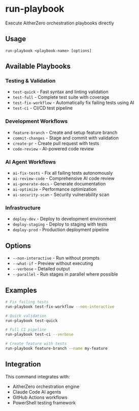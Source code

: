 # run-playbook

Execute AitherZero orchestration playbooks directly

## Usage
```
run-playbook <playbook-name> [options]
```

## Available Playbooks

### Testing & Validation
- `test-quick` - Fast syntax and linting validation
- `test-full` - Complete test suite with coverage
- `test-fix-workflow` - Automatically fix failing tests using AI
- `test-ci` - CI/CD test pipeline

### Development Workflows  
- `feature-branch` - Create and setup feature branch
- `commit-changes` - Stage and commit with validation
- `create-pr` - Create pull request with tests
- `code-review` - AI-powered code review

### AI Agent Workflows
- `ai-fix-tests` - Fix all failing tests autonomously
- `ai-review-code` - Comprehensive AI code review
- `ai-generate-docs` - Generate documentation
- `ai-optimize` - Performance optimization
- `ai-security-scan` - Security vulnerability scan

### Infrastructure
- `deploy-dev` - Deploy to development environment
- `deploy-staging` - Deploy to staging with tests
- `deploy-prod` - Production deployment pipeline

## Options
- `--non-interactive` - Run without prompts
- `--what-if` - Preview without executing
- `--verbose` - Detailed output
- `--parallel` - Run stages in parallel where possible

## Examples
```bash
# Fix failing tests
run-playbook test-fix-workflow --non-interactive

# Quick validation
run-playbook test-quick

# Full CI pipeline
run-playbook test-ci --verbose

# Create feature with tests
run-playbook feature-branch --name my-feature
```

## Integration
This command integrates with:
- AitherZero orchestration engine
- Claude Code AI agents
- GitHub Actions workflows
- PowerShell testing framework
